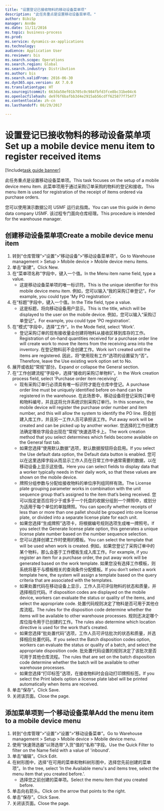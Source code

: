 ```yaml
--- 
title: "设置登记已接收物料的移动设备菜单项"
description: "此任务重点是设置移动设备菜单项。"
author: BibiSp
manager: AnnBe
ms.date: 11/11/2016
ms.topic: business-process
ms.prod: 
ms.service: dynamics-ax-applications
ms.technology: 
audience: Application User
ms.reviewer: bis
ms.search.scope: Operations
ms.search.region: Global
ms.search.industry: Distribution
ms.author: bis
ms.search.validFrom: 2016-06-30
ms.dyn365.ops.version: AX 7.0.0
ms.translationtype: HT
ms.sourcegitcommit: 663da58ef01b705c0c984fbfd3fce8bc31be04c6
ms.openlocfilehash: de976f6bafbb3d4e2915ab56cdff625877f754f7
ms.contentlocale: zh-cn
ms.lasthandoff: 08/29/2017

---
```

# <a name="set-up-a-mobile-device-menu-item-to-register-received-items"></a><span data-ttu-id="ba088-103">设置登记已接收物料的移动设备菜单项</span><span class="sxs-lookup"><span data-stu-id="ba088-103">Set up a mobile device menu item to register received items</span></span>

[!include[task guide banner](../../includes/task-guide-banner.md)]

<span data-ttu-id="ba088-104">此任务重点是设置移动设备菜单项。</span><span class="sxs-lookup"><span data-stu-id="ba088-104">This task focuses on the setup of a mobile device menu item.</span></span> <span data-ttu-id="ba088-105">此菜单项用于通过采购订单采购的物料的登记和接收。</span><span class="sxs-lookup"><span data-stu-id="ba088-105">This menu item is used for registration of the receipt of items ordered via purchase orders.</span></span> 

<span data-ttu-id="ba088-106">您可以使用演示数据公司 USMF 运行此指南。</span><span class="sxs-lookup"><span data-stu-id="ba088-106">You can use this guide in demo data company USMF.</span></span> <span data-ttu-id="ba088-107">该过程专门面向仓库经理。</span><span class="sxs-lookup"><span data-stu-id="ba088-107">This procedure is intended for the warehouse manager.</span></span>


## <a name="create-a-mobile-device-menu-item"></a><span data-ttu-id="ba088-108">创建移动设备菜单项</span><span class="sxs-lookup"><span data-stu-id="ba088-108">Create a mobile device menu item</span></span>
1. <span data-ttu-id="ba088-109">转到“仓库管理”>“设置”>“移动设备”>“移动设备菜单项”。</span><span class="sxs-lookup"><span data-stu-id="ba088-109">Go to Warehouse management > Setup > Mobile device > Mobile device menu items.</span></span>
2. <span data-ttu-id="ba088-110">单击“新建”。</span><span class="sxs-lookup"><span data-stu-id="ba088-110">Click New.</span></span>
3. <span data-ttu-id="ba088-111">在“菜单项名称”字段中，键入一个值。</span><span class="sxs-lookup"><span data-stu-id="ba088-111">In the Menu item name field, type a value.</span></span>
    * <span data-ttu-id="ba088-112">这是移动设备菜单项的唯一标识符。</span><span class="sxs-lookup"><span data-stu-id="ba088-112">This is the unique identifier for this mobile device menu item.</span></span> <span data-ttu-id="ba088-113">例如，您可以输入“我的采购订单登记”。</span><span class="sxs-lookup"><span data-stu-id="ba088-113">For example, you could type 'My PO registration'.</span></span>  
4. <span data-ttu-id="ba088-114">在“标题”字段中，键入一个值。</span><span class="sxs-lookup"><span data-stu-id="ba088-114">In the Title field, type a value.</span></span>
    * <span data-ttu-id="ba088-115">这是标题，将向移动设备用户显示。</span><span class="sxs-lookup"><span data-stu-id="ba088-115">This is the title, which will be displayed to the user on the mobile device.</span></span> <span data-ttu-id="ba088-116">例如，您可以输入“采购订单登记”。</span><span class="sxs-lookup"><span data-stu-id="ba088-116">For example, you could type 'PO registration'.</span></span>  
5. <span data-ttu-id="ba088-117">在“模式”字段中，选择“工作”。</span><span class="sxs-lookup"><span data-stu-id="ba088-117">In the Mode field, select 'Work'.</span></span>
    * <span data-ttu-id="ba088-118">登记采购订单的现有接收量会创建将物料从接收区移到库存的工作。</span><span class="sxs-lookup"><span data-stu-id="ba088-118">Registration of on-hand quantities received for a purchase order line will create work to move the items from the receiving area into the inventory.</span></span> <span data-ttu-id="ba088-119">在登记物料前不会创建工作。</span><span class="sxs-lookup"><span data-stu-id="ba088-119">Work isn’t created until the items are registered.</span></span>  <span data-ttu-id="ba088-120">因此，将“使用现有工作”选项的设置留为“否”。</span><span class="sxs-lookup"><span data-stu-id="ba088-120">Therefore, leave the Use existing work option set to No.</span></span>  
6. <span data-ttu-id="ba088-121">展开或收起“常规”部分。</span><span class="sxs-lookup"><span data-stu-id="ba088-121">Expand or collapse the General section.</span></span>
7. <span data-ttu-id="ba088-122">在“工作创建流程”字段中，选择“接收的采购订单物料”。</span><span class="sxs-lookup"><span data-stu-id="ba088-122">In the Work creation process field, select 'Purchase order item receiving'.</span></span>
    * <span data-ttu-id="ba088-123">现有采购订单行必须具有唯一标识符才能在仓库中登记。</span><span class="sxs-lookup"><span data-stu-id="ba088-123">A purchase order line must be uniquely identified before on-hand can be registered in the warehouse.</span></span> <span data-ttu-id="ba088-124">在此场景中，移动设备将登记采购订单号和物料编号，并且这将允许系统识别采购订单行。</span><span class="sxs-lookup"><span data-stu-id="ba088-124">In this scenario, the mobile device will register the purchase order number and item number, and this will allow the system to identify the PO line.</span></span> <span data-ttu-id="ba088-125">将会创建入库工作，并且另一工作人员可承担该工作。</span><span class="sxs-lookup"><span data-stu-id="ba088-125">Put away work will be created and can be picked up by another worker.</span></span>    <span data-ttu-id="ba088-126"> 您选择的工作创建方法确定哪些字段会出现在“常规”快速选项卡上。</span><span class="sxs-lookup"><span data-stu-id="ba088-126">The work creation method that you select determines which fields become available on the General fast tab.</span></span>  
    * <span data-ttu-id="ba088-127">如果您选择“使用默认数据”选项，默认数据按钮将会启用。</span><span class="sxs-lookup"><span data-stu-id="ba088-127">If you select the Use default data option, the Default data button is enabled.</span></span> <span data-ttu-id="ba088-128">您可以在这里选择字段从而显示工作人员在日常工作中通常需要的数据，以在移动设备上显示这些值。</span><span class="sxs-lookup"><span data-stu-id="ba088-128">Here you can select fields to display data that a worker typically needs in their daily work, so that these values are shown on the mobile device.</span></span>  
    * <span data-ttu-id="ba088-129">牌照分组参数与分配给接收物料的单位序列组同样有效。</span><span class="sxs-lookup"><span data-stu-id="ba088-129">The License plate grouping parameter  works in combination with the unit sequence group that’s assigned to the item that’s being received.</span></span> <span data-ttu-id="ba088-130">您可以指定是否应将少于或多于一个托盘的收据分组到一个牌照中，或划分为适用于每个单位的单独牌照。</span><span class="sxs-lookup"><span data-stu-id="ba088-130">You can specify whether receipts of less than or more than one pallet should be grouped into one license plate, or divided into a separate license plate for each unit.</span></span>  
    * <span data-ttu-id="ba088-131">如果您选择“生成牌照”选项卡，将根据编号规则选项生成唯一牌照号。</span><span class="sxs-lookup"><span data-stu-id="ba088-131">If you select the Generate license plate  option, this generates a unique license plate number based on the number sequence selection.</span></span>   
    * <span data-ttu-id="ba088-132">您可以选择创建工作时使用的模板。</span><span class="sxs-lookup"><span data-stu-id="ba088-132">You can select the template that will be used when work is created.</span></span> <span data-ttu-id="ba088-133">例如，如果您登记了采购订单中的某个物料，那么会基于工作模板生成入库工作。</span><span class="sxs-lookup"><span data-stu-id="ba088-133">For example, if you register an item for a purchase order, the put away work will be generated based on the work template.</span></span> <span data-ttu-id="ba088-134">如果您没有选择工作模板，则系统将基于与模板相关的查询条件分配模板。</span><span class="sxs-lookup"><span data-stu-id="ba088-134">If you don’t select a work template here, the system will assign a template based on the query criteria that are associated with the templates.</span></span>  
    * <span data-ttu-id="ba088-135">如果处置代码在移动设备上显示，工作人员可评估物料的状态和质量，并选择相应代码。</span><span class="sxs-lookup"><span data-stu-id="ba088-135">If disposition codes are displayed on the mobile device, workers can evaluate the status or quality of the items, and select the appropriate code.</span></span> <span data-ttu-id="ba088-136">处置代码规则决定了物料是否可用于其他仓库流程。</span><span class="sxs-lookup"><span data-stu-id="ba088-136">The rules for  the disposition code determine whether the items will be available to other warehouse processes.</span></span> <span data-ttu-id="ba088-137">规则还决定哪个库位指令用于已创建的工作。</span><span class="sxs-lookup"><span data-stu-id="ba088-137">The rules also determine which location directive is used for the work that’s created.</span></span>   
    * <span data-ttu-id="ba088-138">如果您选择“批处置代码”选项，工作人员可评估批次的状态和质量，并选择相应处置代码。</span><span class="sxs-lookup"><span data-stu-id="ba088-138">If you select the Batch disposition codes option, workers can evaluate the status or quality of a batch, and select the appropriate disposition code.</span></span>  <span data-ttu-id="ba088-139">批处置代码设置的规则决定了该批次是否可用于其他仓库流程。</span><span class="sxs-lookup"><span data-stu-id="ba088-139">The rules that are set on the batch disposition code determine whether the batch will be available to other warehouse processes.</span></span>  
    * <span data-ttu-id="ba088-140">如果您选择“打印标签”选项，在接收物料时会自动打印牌照标签。</span><span class="sxs-lookup"><span data-stu-id="ba088-140">If you select the Print labels option a license plate label will be printed automatically when items are received.</span></span>  
8. <span data-ttu-id="ba088-141">单击“保存”。</span><span class="sxs-lookup"><span data-stu-id="ba088-141">Click Save.</span></span>
9. <span data-ttu-id="ba088-142">关闭该页面。</span><span class="sxs-lookup"><span data-stu-id="ba088-142">Close the page.</span></span>

## <a name="add-the-menu-item-to-a-mobile-device-menu"></a><span data-ttu-id="ba088-143">添加菜单项到一个移动设备菜单</span><span class="sxs-lookup"><span data-stu-id="ba088-143">Add the menu item to a mobile device menu</span></span>
1. <span data-ttu-id="ba088-144">转到“仓库管理”>“设置”>“设置”>“移动设备菜单”。</span><span class="sxs-lookup"><span data-stu-id="ba088-144">Go to Warehouse management > Setup > Mobile device > Mobile device menu.</span></span>
2. <span data-ttu-id="ba088-145">使用“快速筛选器”以筛选带“入货”值的“名称”字段。</span><span class="sxs-lookup"><span data-stu-id="ba088-145">Use the Quick Filter to filter on the Name field with a value of 'inbound'.</span></span>
3. <span data-ttu-id="ba088-146">单击“编辑”。</span><span class="sxs-lookup"><span data-stu-id="ba088-146">Click Edit.</span></span>
4. <span data-ttu-id="ba088-147">在树形图中，选择“在可用的菜单和物料树形图中，选择您先前创建的菜单项”。</span><span class="sxs-lookup"><span data-stu-id="ba088-147">In the tree, select 'In the Available menu's and items tree, select the menu item that you created before.'.</span></span>
    * <span data-ttu-id="ba088-148">选择您之前创建的菜单项。</span><span class="sxs-lookup"><span data-stu-id="ba088-148">Select the menu item that you created before.</span></span>  
5. <span data-ttu-id="ba088-149">单击向右箭头。</span><span class="sxs-lookup"><span data-stu-id="ba088-149">Click on the arrow that points to the right.</span></span>
6. <span data-ttu-id="ba088-150">单击“保存”。</span><span class="sxs-lookup"><span data-stu-id="ba088-150">Click Save.</span></span>
7. <span data-ttu-id="ba088-151">关闭该页面。</span><span class="sxs-lookup"><span data-stu-id="ba088-151">Close the page.</span></span>


